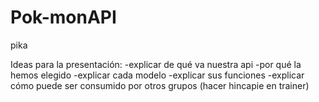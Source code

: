 # Pok-monAPI
pika

Ideas para la presentación:
-explicar de qué va nuestra api
-por qué la hemos elegido 
-explicar cada modelo
-explicar sus funciones
-explicar cómo puede ser consumido por otros grupos (hacer hincapie en trainer)
